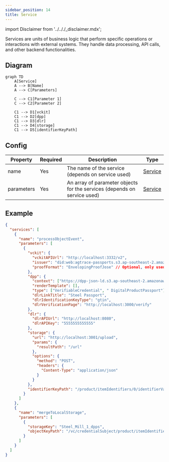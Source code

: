```yaml
---
sidebar_position: 14
title: Service
---
```


import Disclaimer from '../.././\_disclaimer.mdx';

<Disclaimer />

Services are units of business logic that perform specific operations or interactions with external systems. They handle data processing, API calls, and other backend functionalities.

## Diagram

```mermaid
graph TD
    A[Service]
    A --> B[Name]
    A --> C[Parameters]

    C --> C1[Parameter 1]
    C --> C2[Parameter 2]

    C1 --> D1[vckit]
    C1 --> D2[dpp]
    C1 --> D3[dlr]
    C1 --> D4[storage]
    C1 --> D5[identifierKeyPath]
```

## Config

| Property   | Required | Description                                                              | Type                                 |
| ---------- | -------- | ------------------------------------------------------------------------ | ------------------------------------ |
| name       | Yes      | The name of the service (depends on service used)                        | [Service](/docs/mock-apps/services/) |
| parameters | Yes      | An array of parameter objects for the services (depends on service used) | [Service](/docs/mock-apps/services/) |

## Example

```json
{
  "services": [
    {
      "name": "processObjectEvent",
      "parameters": [
        {
          "vckit": {
            "vckitAPIUrl": "http://localhost:3332/v2",
            "issuer": "did:web:agtrace-passports.s3.ap-southeast-2.amazonaws.com",
            "proofFormat": "EnvelopingProofJose" // Optional, only used when issuing Envloping Proof format
          },
          "dpp": {
            "context": ["https://dpp-json-ld.s3.ap-southeast-2.amazonaws.com/dppld.json"],
            "renderTemplate": [],
            "type": ["VerifiableCredential", " DigitalProductPassport"],
            "dlrLinkTitle": "Steel Passport",
            "dlrIdentificationKeyType": "gtin",
            "dlrVerificationPage": "http://localhost:3000/verify"
          },
          "dlr": {
            "dlrAPIUrl": "http://localhost:8080",
            "dlrAPIKey": "5555555555555"
          },
          "storage": {
            "url": "http://localhost:3001/upload",
            "params": {
              "resultPath": "/url"
            },
            "options": {
              "method": "POST",
              "headers": {
                "Content-Type": "application/json"
              }
            }
          },
          "identifierKeyPath": "/product/itemIdentifiers/0/identifierValue"
        }
      ]
    },
    {
      "name": "mergeToLocalStorage",
      "parameters": [
        {
          "storageKey": "Steel_Mill_1_dpps",
          "objectKeyPath": "/vc/credentialSubject/product/itemIdentifiers/0/identifierValue"
        }
      ]
    }
  ]
}
```
